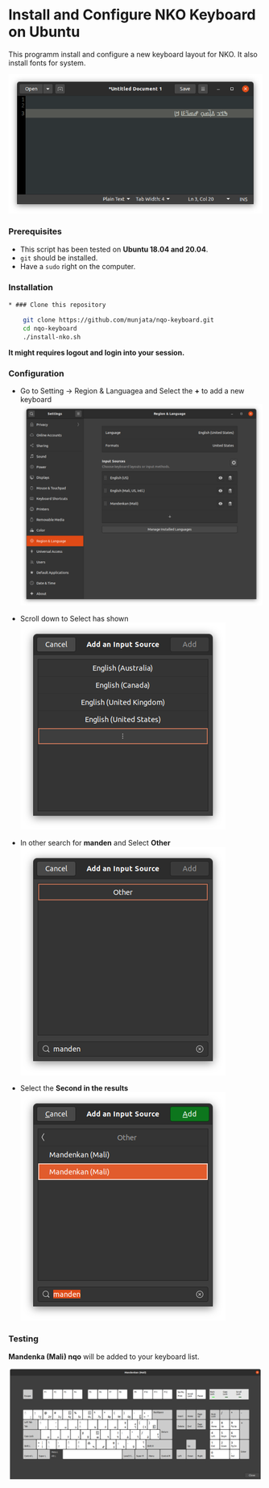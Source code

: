 # Install and Configure NKO Keyboard on Ubuntu

This programm install and configure a new keyboard layout for NKO.
It also install fonts for system.

![Keyboard](images/writing-test.png)

### Prerequisites

- This script has been tested on **Ubuntu 18.04 and 20.04**.
- `git` should be installed.
- Have a `sudo` right on the computer.


### Installation 

    * ### Clone this repository
```bash
    git clone https://github.com/munjata/nqo-keyboard.git 
    cd nqo-keyboard
    ./install-nko.sh
```
**It might requires logout and login into your session.**

### Configuration

- Go to Setting -> Region & Languagea and Select the **+** to add a new keyboard
    ![Settings](images/install-step-1.png)

- Scroll down to Select has shown 
    ![Add Keyboard](images/install-step-2.png)

- In other search for **manden** and Select **Other**
    ![Other Keyboard](images/install-step-3.png)

- Select the **Second in the results**
    ![Search for Manden](images/install-step-4.png)

### Testing
**Mandenka (Mali) nqo** will be added to your keyboard list.

![Layout](images/keyboard-layout.png)
